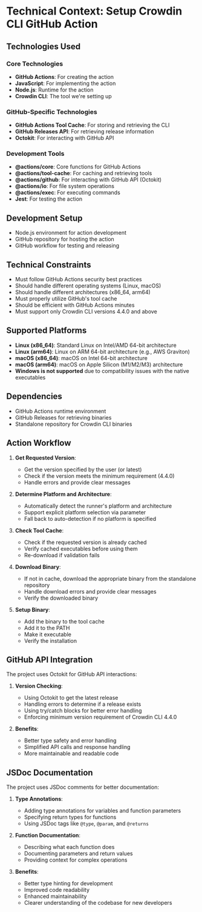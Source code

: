 # Technical Context: Setup Crowdin CLI GitHub Action

## Technologies Used

### Core Technologies
- **GitHub Actions**: For creating the action
- **JavaScript**: For implementing the action
- **Node.js**: Runtime for the action
- **Crowdin CLI**: The tool we're setting up

### GitHub-Specific Technologies
- **GitHub Actions Tool Cache**: For storing and retrieving the CLI
- **GitHub Releases API**: For retrieving release information
- **Octokit**: For interacting with GitHub API

### Development Tools
- **@actions/core**: Core functions for GitHub Actions
- **@actions/tool-cache**: For caching and retrieving tools
- **@actions/github**: For interacting with GitHub API (Octokit)
- **@actions/io**: For file system operations
- **@actions/exec**: For executing commands
- **Jest**: For testing the action

## Development Setup
- Node.js environment for action development
- GitHub repository for hosting the action
- GitHub workflow for testing and releasing

## Technical Constraints
- Must follow GitHub Actions security best practices
- Should handle different operating systems (Linux, macOS)
- Should handle different architectures (x86_64, arm64)
- Must properly utilize GitHub's tool cache
- Should be efficient with GitHub Actions minutes
- Must support only Crowdin CLI versions 4.4.0 and above

## Supported Platforms
- **Linux (x86_64)**: Standard Linux on Intel/AMD 64-bit architecture
- **Linux (arm64)**: Linux on ARM 64-bit architecture (e.g., AWS Graviton)
- **macOS (x86_64)**: macOS on Intel 64-bit architecture
- **macOS (arm64)**: macOS on Apple Silicon (M1/M2/M3) architecture
- **Windows is not supported** due to compatibility issues with the native executables

## Dependencies
- GitHub Actions runtime environment
- GitHub Releases for retrieving binaries
- Standalone repository for Crowdin CLI binaries

## Action Workflow
1. **Get Requested Version**:
   - Get the version specified by the user (or latest)
   - Check if the version meets the minimum requirement (4.4.0)
   - Handle errors and provide clear messages

2. **Determine Platform and Architecture**:
   - Automatically detect the runner's platform and architecture
   - Support explicit platform selection via parameter
   - Fall back to auto-detection if no platform is specified

3. **Check Tool Cache**:
   - Check if the requested version is already cached
   - Verify cached executables before using them
   - Re-download if validation fails

4. **Download Binary**:
   - If not in cache, download the appropriate binary from the standalone repository
   - Handle download errors and provide clear messages
   - Verify the downloaded binary

5. **Setup Binary**:
   - Add the binary to the tool cache
   - Add it to the PATH
   - Make it executable
   - Verify the installation

## GitHub API Integration

The project uses Octokit for GitHub API interactions:

1. **Version Checking**:
   - Using Octokit to get the latest release
   - Handling errors to determine if a release exists
   - Using try/catch blocks for better error handling
   - Enforcing minimum version requirement of Crowdin CLI 4.4.0

2. **Benefits**:
   - Better type safety and error handling
   - Simplified API calls and response handling
   - More maintainable and readable code

## JSDoc Documentation

The project uses JSDoc comments for better documentation:

1. **Type Annotations**:
   - Adding type annotations for variables and function parameters
   - Specifying return types for functions
   - Using JSDoc tags like `@type`, `@param`, and `@returns`

2. **Function Documentation**:
   - Describing what each function does
   - Documenting parameters and return values
   - Providing context for complex operations

3. **Benefits**:
   - Better type hinting for development
   - Improved code readability
   - Enhanced maintainability
   - Clearer understanding of the codebase for new developers 
